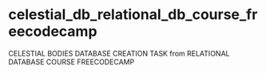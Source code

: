 # celestial_db_relational_db_course_freecodecamp

CELESTIAL BODIES DATABASE CREATION TASK from RELATIONAL DATABASE COURSE FREECODECAMP

